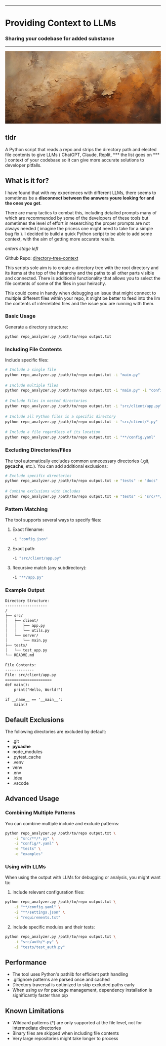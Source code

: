 
--- 

# Providing Context to LLMs
### Sharing your codebase for added substance

---


![abstract-brown](assets/images/ab-2.jpg)

## tldr

A Python script that reads a repo and strips the directory path and elected file contents to give LLMs ( ChatGPT, Claude, Replit, *** the list goes on *** ) context of your codebase so it can give more accurate solutions to developer pitfalls.

## What is it for?

I have found that with my experiences with different LLMs, there seems to sometimes be a __disconnect between the answers youre looking for and the ones you get__.

There are many tactics to combat this, including detailed prompts many of which are recommended by some of the developers of these tools but sometimes the level of effort in researching the proper prompts are not always needed ( imagine the pricess one might need to take for a simple bug fix ). I decided to build a quick Python script to be able to add some context, with the aim of getting more accurate results.

*enters stage left*

Github Repo: [directory-tree-context](https://github.com/toyeade1/directory-tree-context)

This scripts sole aim is to create a directory tree with the root directory and its items at the top of the heirarchy and the paths to all other parts visible and connected. There is additional functionality that allows you to select the file contents of some of the files in your heirachy. 

This could come in handy when debugging an issue that might connect to multiple different files within your repo, it might be better to feed into the llm the contents of interrelated files and the issue you are running with them.

### Basic Usage

Generate a directory structure:
```bash
python repo_analyzer.py /path/to/repo output.txt
```

### Including File Contents

Include specific files:
```bash
# Include a single file
python repo_analyzer.py /path/to/repo output.txt -i "main.py"

# Include multiple files
python repo_analyzer.py /path/to/repo output.txt -i "main.py" -i "config.json"

# Include files in nested directories
python repo_analyzer.py /path/to/repo output.txt -i "src/client/app.py"

# Include all Python files in a specific directory
python repo_analyzer.py /path/to/repo output.txt -i "src/client/*.py"

# Include a file regardless of its location
python repo_analyzer.py /path/to/repo output.txt -i "**/config.yaml"
```

### Excluding Directories/Files

The tool automatically excludes common unnecessary directories (.git, __pycache__, etc.). You can add additional exclusions:

```bash
# Exclude specific directories
python repo_analyzer.py /path/to/repo output.txt -e "tests" -e "docs"

# Combine exclusions with includes
python repo_analyzer.py /path/to/repo output.txt -e "tests" -i "src/**/*.py"
```

### Pattern Matching

The tool supports several ways to specify files:

1. Exact filename:
   ```bash
   -i "config.json"
   ```

2. Exact path:
   ```bash
   -i "src/client/app.py"
   ```

3. Recursive match (any subdirectory):
   ```bash
   -i "**/app.py"
   ```

### Example Output

```
Directory Structure:
-------------------
/
├── src/
│   ├── client/
│   │   ├── app.py
│   │   └── utils.py
│   └── server/
│       └── main.py
├── tests/
│   └── test_app.py
└── README.md

File Contents:
-------------
File: src/client/app.py
=====================
def main():
    print("Hello, World!")

if __name__ == '__main__':
    main()
```

## Default Exclusions

The following directories are excluded by default:
- .git
- __pycache__
- node_modules
- .pytest_cache
- .venv
- venv
- .env
- .idea
- .vscode

## Advanced Usage

### Combining Multiple Patterns

You can combine multiple include and exclude patterns:

```bash
python repo_analyzer.py /path/to/repo output.txt \
    -i "src/**/*.py" \
    -i "config/*.yaml" \
    -e "tests" \
    -e "examples"
```

### Using with LLMs

When using the output with LLMs for debugging or analysis, you might want to:

1. Include relevant configuration files:
```bash
python repo_analyzer.py /path/to/repo output.txt \
    -i "**/config.yaml" \
    -i "**/settings.json" \
    -i "requirements.txt"
```

2. Include specific modules and their tests:
```bash
python repo_analyzer.py /path/to/repo output.txt \
    -i "src/auth/*.py" \
    -i "tests/test_auth.py"
```

## Performance

- The tool uses Python's pathlib for efficient path handling
- .gitignore patterns are parsed once and cached
- Directory traversal is optimized to skip excluded paths early
- When using uv for package management, dependency installation is significantly faster than pip

## Known Limitations

- Wildcard patterns (*) are only supported at the file level, not for intermediate directories
- Binary files are skipped when including file contents
- Very large repositories might take longer to process